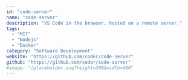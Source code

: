 ```yaml
---
id: "code-server"
name: "code-server"
description: "VS Code in the browser, hosted on a remote server."
tags:
  - "MIT"
  - "Nodejs"
  - "Docker"
category: "Software Development"
website: "https://github.com/coder/code-server"
github: "https://github.com/coder/code-server"
#image: "/placeholder.svg?height=300&width=400"
---
```



